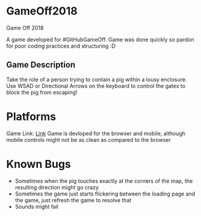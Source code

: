 # GameOff2018
Game Off 2018

A game developed for #GitHubGameOff. 
Game was done quickly so pardon for poor coding practices and structuring :D

## Game Description
Take the role of a person trying to contain a pig within a lousy enclosure.
Use WSAD or Directional Arrows on the keyboard to control the gates to block the pig from escaping!

# Platforms
Game Link: [Link](https://angrypig-2018.firebaseapp.com/)
Game is devloped for the browser and mobile, although mobile controls might not be as clean as compared to the browser

# Known Bugs
- Sometimes when the pig touches exactly at the corners of the map, the resulting direction might go crazy
- Sometimes the game just starts flickering between the loading page and the game, just refresh the game to resolve that
- Sounds might fail

